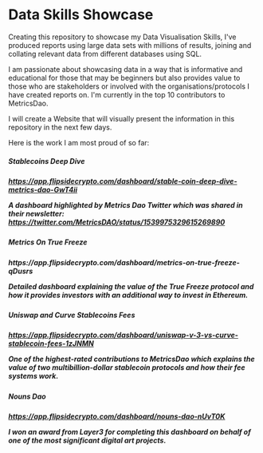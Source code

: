 <h1>Data Skills Showcase</h1>

Creating this repository to showcase my Data Visualisation Skills, I've produced reports using large data sets with millions of results, joining and collating relevant data from different databases using SQL.

I am passionate about showcasing data in a way that is informative and educational for those that may be beginners but also provides value to those who are stakeholders or involved with the organisations/protocols I have created reports on. I'm currently in the top 10 contributors to MetricsDao.

I will create a Website that will visually present the information in this repository in the next few days.

Here is the work I am most proud of so far:

<h5>Stablecoins Deep Dive<h5>

https://app.flipsidecrypto.com/dashboard/stable-coin-deep-dive-metrics-dao-GwT4ii

A dashboard highlighted by Metrics Dao Twitter which was shared in their newsletter: https://twitter.com/MetricsDAO/status/1539975329615269890 

<h5>Metrics On True Freeze<h5>
https://app.flipsidecrypto.com/dashboard/metrics-on-true-freeze-qDusrs

Detailed dashboard explaining the value of the True Freeze protocol and how it provides investors with an additional way to invest in Ethereum.

<h5>Uniswap and Curve Stablecoins Fees<h5>

https://app.flipsidecrypto.com/dashboard/uniswap-v-3-vs-curve-stablecoin-fees-1zJNMN

One of the highest-rated contributions to MetricsDao which explains the value of two multibillion-dollar stablecoin protocols and how their fee systems work.

<h5>Nouns Dao<h5> 

https://app.flipsidecrypto.com/dashboard/nouns-dao-nUvT0K

I won an award from Layer3 for completing this dashboard on behalf of one of the most significant digital art projects.
